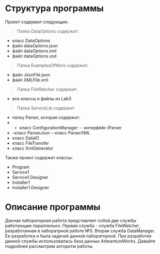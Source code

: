 # Структура программы
Проект содержит следующие:

> Папка DataOptions содержит:
- класс DataOptions
- файл dataOptions.json
- файл dataOptions.xml
- файл dataOptions.xsd

> Папка ExamplesOfWork содержит:
- файл JsonFile.json
- файл XMLFile.xml

> Папка FileWatcher содержит:
- все классы и файлы из Lab3

> Папка ServiceLib содержит:
  - папку Parser, которая содержит:
  - - класс ConfigurationManager
  -- интерфейс IParser
  - -класс ParserJson
  --класс ParserXML
- класс DataIO
- класс FileTransfer
- класс XmlGenerator

Также проект содержит классы:
- Program
- Service1
- Service1.Designer
- Installer1
- Installer1.Designer

# Описание программы
Данная лабораторная работа представляет собой две службы работающие параллельно. Первая служба - служба FileWatcher, разработанная в лаборатрной работе №3. Вторая служба DataManager. Ее разработка и была задачей данной лабораторной. При разработке данной службы использовалась база данных AdwantureWorks. Давайте подробнее рассмотрим алгоритм работы.
